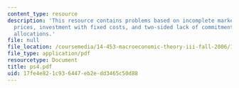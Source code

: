 ```yaml
---
content_type: resource
description: 'This resource contains problems based on incomplete markets and asset
  prices, investment with fixed costs, and two-sided lack of commitment: stationary
  allocations.'
file: null
file_location: /coursemedia/14-453-macroeconomic-theory-iii-fall-2006/17fe4e821c936447eb2edd3465c50d88_ps4.pdf
file_type: application/pdf
resourcetype: Document
title: ps4.pdf
uid: 17fe4e82-1c93-6447-eb2e-dd3465c50d88
---
```

